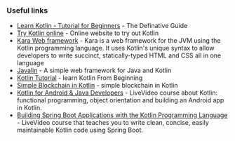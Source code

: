 ### Useful links

- [Learn Kotlin - Tutorial for Beginners](https://www.programiz.com/kotlin-programming) - The Definative Guide 
- [Try Kotlin online](http://try.kotlinlang.org/) - Online website to try out Kotlin
- [Kara Web framework](http://karaframework.com/) - Kara is a web framework for the JVM using the Kotlin programming language. It uses Kotlin's unique syntax to allow developers to write succinct, statically-typed HTML and CSS all in one language
- [Javalin](https://javalin.io/) - A simple web framework for Java and Kotlin
- [Kotlin Tutorial](https://www.javatpoint.com/kotlin-tutorial) - learn Kotlin From Beginning
- [Simple Blockchain in Kotlin](https://amarszalek.net/blog/2018/03/20/simple-blockchain-in-kotlin/) - simple blockchain in Kotlin
- [Kotlin for Android & Java Developers](https://www.manning.com/livevideo/kotlin-for-android-and-java-developers) - LiveVideo course about Kotlin: functional programming, object orientation and building an Android app in Kotlin.
- [Building Spring Boot Applications with the Kotlin Programming Language](https://www.manning.com/livevideo/building-spring-boot-applications-with-the-kotlin-programming-language) - LiveVideo course that teaches you to write clean, concise, easily maintainable Kotlin code using Spring Boot. 
